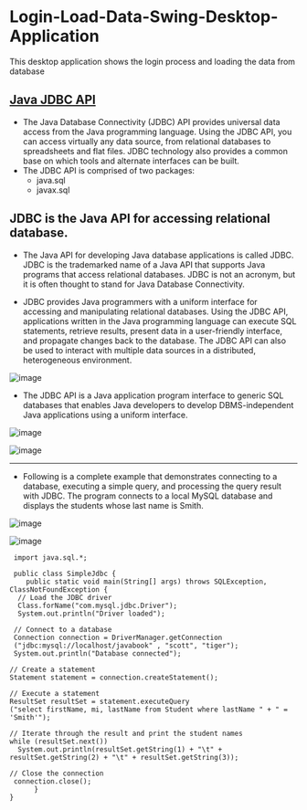 # Login-Load-Data-Swing-Desktop-Application
This desktop application shows the login process and loading the data from database

## [Java JDBC API](https://docs.oracle.com/javase/8/docs/technotes/guides/jdbc/)

- The Java Database Connectivity (JDBC) API provides universal data access from the Java programming language. Using the JDBC API, you can access virtually any data source, from relational databases to spreadsheets and flat files. JDBC technology also provides a common base on which tools and alternate interfaces can be built.
- The JDBC API is comprised of two packages:
  - java.sql
  - javax.sql

## JDBC is the Java API for accessing relational database.

- The Java API for developing Java database applications is called JDBC. JDBC is the trademarked name of a Java API that supports Java programs that access relational databases. JDBC is not an acronym, but it is often thought to stand for Java Database Connectivity. 

- JDBC provides Java programmers with a uniform interface for accessing and manipulating relational databases. Using the JDBC API, applications written in the Java programming language can execute SQL statements, retrieve results, present data in a user-friendly interface, and propagate changes back to the database. The JDBC API can also be used to interact with multiple data sources in a distributed, heterogeneous environment.

![image](https://github.com/af4092/Login-Load-Data/assets/24220136/95edfd62-ded5-4da3-9b41-afe332c6d5bb)

- The JDBC API is a Java application program interface to generic SQL databases that enables Java developers to develop DBMS-independent Java applications using a uniform interface.

![image](https://github.com/af4092/Login-Load-Data/assets/24220136/a9e05456-954e-4c74-b9b2-d0e8d5864d8a)

![image](https://github.com/af4092/Login-Load-Data/assets/24220136/644bc12b-8e94-4492-9d20-f320d263353d)

--------------------

- Following is a complete example that demonstrates connecting to a database, executing a simple query, and processing the query result with JDBC. The program connects to a local MySQL database and displays the students whose last name is Smith.

![image](https://user-images.githubusercontent.com/24220136/223287669-af34fd7d-7635-4454-b724-7d02d21e0c28.png)

![image](https://user-images.githubusercontent.com/24220136/223287701-7dfd2f44-3732-4115-8960-800fd9f44e02.png)

```
 import java.sql.*;
 
 public class SimpleJdbc {
    public static void main(String[] args) throws SQLException, ClassNotFoundException {
  // Load the JDBC driver
  Class.forName("com.mysql.jdbc.Driver");
  System.out.println("Driver loaded");
 
 // Connect to a database
 Connection connection = DriverManager.getConnection
 ("jdbc:mysql://localhost/javabook" , "scott", "tiger");
 System.out.println("Database connected");

// Create a statement
Statement statement = connection.createStatement();

// Execute a statement
ResultSet resultSet = statement.executeQuery
("select firstName, mi, lastName from Student where lastName " + " = 'Smith'");

// Iterate through the result and print the student names
while (resultSet.next())
  System.out.println(resultSet.getString(1) + "\t" + resultSet.getString(2) + "\t" + resultSet.getString(3));

// Close the connection
 connection.close();
      }
}
```
